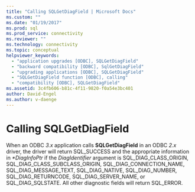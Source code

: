 ```yaml
---
title: "Calling SQLGetDiagField | Microsoft Docs"
ms.custom: ""
ms.date: "01/19/2017"
ms.prod: sql
ms.prod_service: connectivity
ms.reviewer: ""
ms.technology: connectivity
ms.topic: conceptual
helpviewer_keywords: 
  - "application upgrades [ODBC], SQLGetDiagField"
  - "backward compatibility [ODBC], SqlGetDiagField"
  - "upgrading applications [ODBC], SQLGetDiagField"
  - "SQLGetDiagField function [ODBC], calling"
  - "compatibility [ODBC], SQLGetDiagField"
ms.assetid: 3c4fb606-b81c-4f11-9820-f0a54e3bc401
author: David-Engel
ms.author: v-daenge
---
```

# Calling SQLGetDiagField
When an ODBC *3.x* application calls **SQLGetDiagField** in an ODBC *2.x* driver, the driver will return SQL_SUCCESS and the appropriate information in *\*DiagInfoPtr* if the *DiagIdentifier* argument is SQL_DIAG_CLASS_ORIGIN, SQL_DIAG_CLASS_SUBCLASS_ORIGIN, SQL_DIAG_CONNECTION_NAME, SQL_DIAG_MESSAGE_TEXT, SQL_DIAG_NATIVE, SQL_DIAG_NUMBER, SQL_DIAG_RETURNCODE, SQL_DIAG_SERVER_NAME, or SQL_DIAG_SQLSTATE. All other diagnostic fields will return SQL_ERROR.
